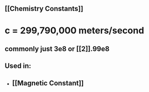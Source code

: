 ## [[Chemistry Constants]]

# c = 299,790,000 meters/second
## commonly just 3e8 or [[2]].99e8

## Used in:
- ## [[Magnetic Constant]]
